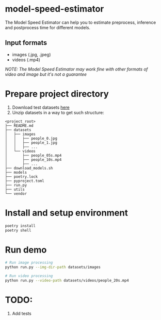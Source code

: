# model-speed-estimator
The Model Speed Estimator can help you to estimate preprocess, inference and postprocess time for different models.
## Input formats
* images (.jpg, .jpeg)
* videos (.mp4) 

*NOTE: The Model Speed Estimator may work fine with other formats of video and image but it's not a guarantee*
# Prepare project directory
1. Download test datasets [here](https://drive.google.com/file/d/1l7oX-q4zZMBRhpu2ayciQDFIpqzcLZ0r/view?usp=sharing)
1. Unzip datasets in a way to get such structure:
```
<project_root>
├── README.md
├── datasets
│   ├── images
│   │   ├── people_0.jpg
│   │   ├── people_1.jpg
│   │   ├── ...
│   └── videos
│       ├── people_05s.mp4
│       ├── people_10s.mp4
│       ├── ...
├── download_models.sh
├── models
├── poetry.lock
├── pyproject.toml
├── run.py
├── utils
└── vendor
```


# Install and setup environment
```bash
poetry install
poetry shell
```

# Run demo
```bash
# Run image processing
python run.py --img-dir-path datasets/images

# Run video processing
python run.py --video-path datasets/videos/people_20s.mp4
```

# TODO:
1. Add tests
